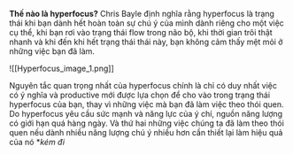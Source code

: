 **Thế nào là hyperfocus?** Chris Bayle định nghĩa rằng hyperfocus là trạng thái khi bạn dành hết hoàn toàn sự chú ý của mình dành riêng cho một việc cụ thể, khi bạn rơi vào trạng thái flow trong não bộ, khi thời gian trôi thật nhanh và khi đến khi hết trạng thái thái này, bạn không cảm thấy mệt mỏi ở những việc bạn đã làm. 

![[Hyperfocus_image_1.png]]
  

Nguyên tắc quan trọng nhất của hyperfocus chính là chỉ có duy nhất việc có ý nghĩa và productive mới được lựa chọn để cho vào trong trạng thái hyperfocus của bạn, thay vì những việc mà bạn đã làm việc theo thói quen. Do hyperfocus yêu cầu sức mạnh và năng lực của ý chí, nguồn năng lượng có giới hạn quá hàng ngày. Và thứ hai những việc chúng ta đã làm theo thói quen nếu dành nhiều năng lượng chú ý nhiều hơn cần thiết lại làm hiệu quả của nó **kém đi*

